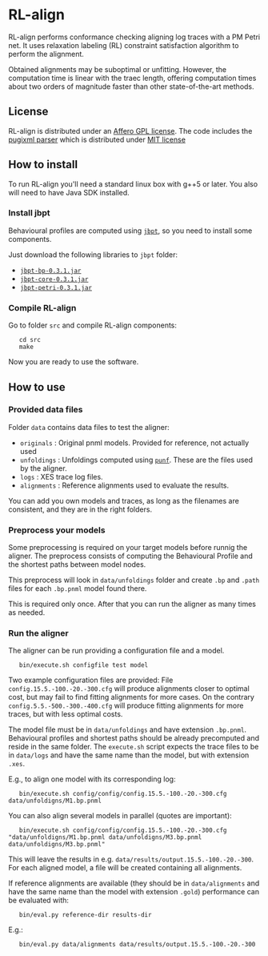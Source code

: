 # RL-align

RL-align performs conformance checking aligning log traces with a PM Petri net.
It uses relaxation labeling (RL) constraint satisfaction algorithm to perform the alignment. 

Obtained alignments may be suboptimal or unfitting. However, the computation time is linear with the traec length, offering computation times about two orders of magnitude faster than other state-of-the-art methods.


## License
RL-align is distributed under an [Affero GPL license](LICENSE).
The code includes the [pugixml parser](https://pugixml.org/) which is distributed under [MIT license](https://opensource.org/licenses/MIT)

## How to install

To run RL-align you'll need a standard linux box with g++5 or later. You also will need to have Java SDK installed.

### Install jbpt

Behavioural profiles are computed using [``jbpt``](https://github.com/jbpt/codebase), so you need to install some components.

Just download the following libraries to ``jbpt`` folder:
 * [``jbpt-bp-0.3.1.jar``](https://mvnrepository.com/artifact/org.jbpt/jbpt-bp/0.3.1)
 * [``jbpt-core-0.3.1.jar``](https://mvnrepository.com/artifact/org.jbpt/jbpt-core/0.3.1)
 * [``jbpt-petri-0.3.1.jar``](https://mvnrepository.com/artifact/org.jbpt/jbpt-petri/0.3.1)
   
### Compile RL-align

Go to folder ``src`` and compile RL-align components:
```
   cd src
   make
```

Now you are ready to use the software.


## How to use

### Provided data files

Folder ``data`` contains data files to test the aligner:

  - ``originals`` :  Original pnml models. Provided for reference, not actually used
  - ``unfoldings`` :  Unfoldings computed using [``punf``](http://homepages.cs.ncl.ac.uk/victor.khomenko/home.formal/tools/UnfoldingTools/current/). These are the files used by the aligner.
  - ``logs`` : XES trace log files.
  - ``alignments`` : Reference alignments used to evaluate the results.
   
You can add you own models and traces, as long as the filenames are consistent, and they are in the right folders.


### Preprocess your models

Some preprocessing is required on your target models before runnig the aligner.
The preprocess consists of computing the Behavioural Profile and the shortest paths between model nodes.

This preprocess will look in ``data/unfoldings`` folder and create ``.bp`` and ``.path`` files for each ``.bp.pnml`` model found there.

This is required only once. After that you can run the aligner as many times as needed.

### Run the aligner

The aligner can be run providing a configuration file and a model.
```
   bin/execute.sh configfile test model
```
Two example configuration files are provided: File ``config.15.5.-100.-20.-300.cfg`` will produce alignments closer to optimal cost, but may fail to find fitting alignments for more cases. On the contrary ``config.5.5.-500.-300.-400.cfg`` will produce fitting alignments for more traces, but with less optimal costs.

The model file must be in ``data/unfoldings`` and have extension ``.bp.pnml``. Behavioural profiles and shortest paths should be already precomputed and reside in the same folder. The ``execute.sh`` script expects the trace files to be in ``data/logs`` and have the same name than the model, but with extension ``.xes``.

E.g., to align one model with its corresponding log:
```
   bin/execute.sh config/config/config.15.5.-100.-20.-300.cfg data/unfoldigns/M1.bp.pnml
```
You can also align several models in parallel (quotes are important):
```
   bin/execute.sh config/config/config.15.5.-100.-20.-300.cfg "data/unfoldigns/M1.bp.pnml data/unfoldigns/M3.bp.pnml data/unfoldigns/M3.bp.pnml"
```


This will leave the results in e.g. ``data/results/output.15.5.-100.-20.-300``. For each aligned model, a file will be created containing all alignments.

If reference alignments are available (they should be in ``data/alignments`` and have the same name than the model with extension ``.gold``) performance can be evaluated with:
```
   bin/eval.py reference-dir results-dir
```
E.g.:
```
   bin/eval.py data/alignments data/results/output.15.5.-100.-20.-300
```

